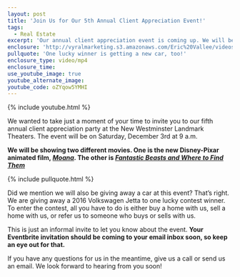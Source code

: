 ```yaml
---
layout: post
title: 'Join Us for Our 5th Annual Client Appreciation Event!'
tags:
  - Real Estate
excerpt: 'Our annual client appreciation event is coming up. We will be showing two great new movies and giving away a new car!'
enclosure: 'http://vyralmarketing.s3.amazonaws.com/Eric%20Vallee/videos/Join%20Us%20for%20Our%204th%20Annual%20Client%20Appreciation%20Event%21.mp4'
pullquote: 'One lucky winner is getting a new car, too!'
enclosure_type: video/mp4
enclosure_time:
use_youtube_image: true
youtube_alternate_image:
youtube_code: oZYqow5YMHI
---
```



{% include youtube.html %}

We wanted to take just a moment of your time to invite you to our fifth annual client appreciation party at the New Westminster Landmark Theaters. The event will be on Saturday, December 3rd at 9 a.m.

**We will be showing two different movies. One is the new Disney-Pixar animated film,&nbsp;**[***Moana***](http://movies.disney.com/moana)**. The other is [*Fantastic Beasts and Where to Find Them*](http://www.fantasticbeasts.com/)**

{% include pullquote.html %}

Did we mention we will also be giving away a car at this event? That’s right. We are giving away a 2016 Volkswagen Jetta to one lucky contest winner. To enter the contest, all you have to do is either buy a home with us, sell a home with us, or refer us to someone who buys or sells with us.

This is just an informal invite to let you know about the event. **Your Eventbrite invitation should be coming to your email inbox soon, so keep an eye out for that.**

If you have any questions for us in the meantime, give us a call or send us an email. We look forward to hearing from you soon!